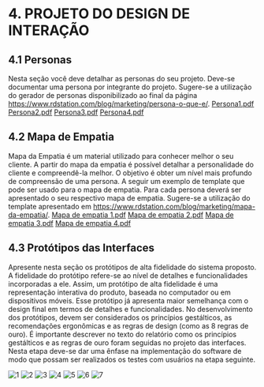 # 4. PROJETO DO DESIGN DE INTERAÇÃO

## 4.1 Personas
Nesta seção você deve detalhar as personas do seu projeto. Deve-se documentar uma persona por integrante do projeto. Sugere-se a utilização do gerador de personas disponibilizado ao final da página https://www.rdstation.com/blog/marketing/persona-o-que-e/.
[Persona1.pdf](https://github.com/user-attachments/files/20433806/Persona1.pdf)
[Persona2.pdf](https://github.com/user-attachments/files/20433807/Persona2.pdf)
[Persona3.pdf](https://github.com/user-attachments/files/20433808/Persona3.pdf)
[Persona4.pdf](https://github.com/user-attachments/files/20433809/Persona4.pdf)


## 4.2 Mapa de Empatia
Mapa da Empatia é um material utilizado para conhecer melhor o seu cliente. A partir do mapa da empatia é possível detalhar a personalidade do cliente e compreendê-la melhor. O objetivo é obter um nível mais profundo de compreensão de uma persona. A seguir um exemplo de template que pode ser usado para o mapa de empatia. Para cada persona deverá ser apresentado o seu respectivo mapa de empatia. Sugere-se a utilização do template apresentado em https://www.rdstation.com/blog/marketing/mapa-da-empatia/.
[Mapa de empatia 1.pdf](https://github.com/user-attachments/files/20433810/Mapa.de.empatia.1.pdf)
[Mapa de empatia 2.pdf](https://github.com/user-attachments/files/20433811/Mapa.de.empatia.2.pdf)
[Mapa de empatia 3.pdf](https://github.com/user-attachments/files/20433812/Mapa.de.empatia.3.pdf)
[Mapa de empatia 4.pdf](https://github.com/user-attachments/files/20433813/Mapa.de.empatia.4.pdf)

## 4.3 Protótipos das Interfaces
Apresente nesta seção os protótipos de alta fidelidade do sistema proposto. A fidelidade do protótipo refere-se ao nível de detalhes e funcionalidades incorporadas a ele. Assim, um protótipo de alta fidelidade é uma representação interativa do produto, baseada no computador ou em dispositivos móveis. Esse protótipo já apresenta maior semelhança com o design final em termos de detalhes e funcionalidades. No desenvolvimento dos protótipos, devem ser considerados os princípios gestálticos, as recomendações ergonômicas e as regras de design (como as 8 regras de ouro). É importante descrever no texto do relatório como os princípios gestálticos e as regras de ouro foram seguidas no projeto das interfaces. Nesta etapa deve-se dar uma ênfase na implementação do software de modo que possam ser realizados os testes com usuários na etapa seguinte.

![1](https://github.com/user-attachments/assets/2cb40d4a-4853-4ec5-917f-614fc21e252c)
![2](https://github.com/user-attachments/assets/75642f37-3836-4bb0-b9d5-d8a509678930)
![3](https://github.com/user-attachments/assets/c255242b-c434-4718-a241-bdbf70d94681)
![4](https://github.com/user-attachments/assets/5d444c75-62b7-4d31-b282-8d0fae0964ca)
![5](https://github.com/user-attachments/assets/585feb45-e517-49ad-96a3-20f86a0807e0)
![6](https://github.com/user-attachments/assets/a70f5b81-2ca3-42ad-bf25-2da80887c46f)
![7](https://github.com/user-attachments/assets/f6430e5d-bab2-4f5b-a75b-c4fb42e1ef43)
